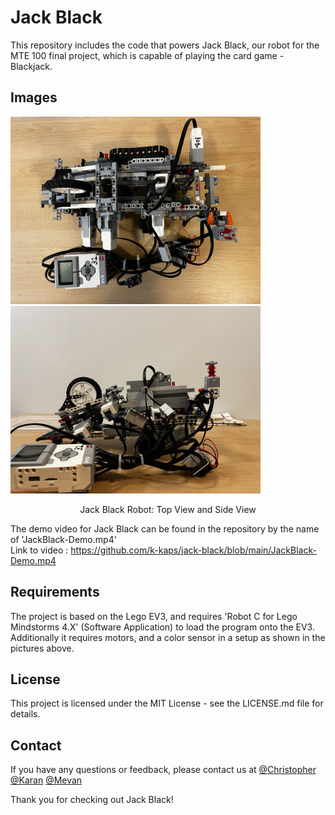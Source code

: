 # Jack Black

This repository includes the code that powers Jack Black, our robot for the MTE 100 final project, which is capable of playing the card game - Blackjack.

## Images

<p float="left">
  <img src="/images/JackBlack-01.jpg" width="400" />
  <img src="/images/JackBlack-03.jpg" width="400" />
</p>
<p align="center">
  Jack Black Robot: Top View and Side View
</p>

The demo video for Jack Black can be found in the repository by the name of 'JackBlack-Demo.mp4'<br />
Link to video : https://github.com/k-kaps/jack-black/blob/main/JackBlack-Demo.mp4

## Requirements
The project is based on the Lego EV3, and requires 'Robot C for Lego Mindstorms 4.X' (Software Application) to load the program onto the EV3. 
Additionally it requires motors, and a color sensor in a setup as shown in the pictures above.

## License
This project is licensed under the MIT License - see the LICENSE.md file for details.

## Contact
If you have any questions or feedback, please contact us at [@Christopher](mailto:crkoochi@uwaterloo.ca) [@Karan](mailto:k34kapoo@uwaterloo.ca) [@Mevan](mailto:mtfsolan@uwaterloo.ca)

Thank you for checking out Jack Black!
